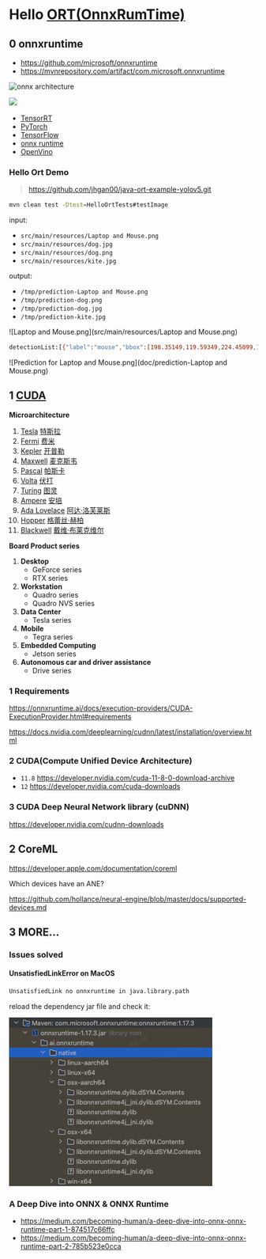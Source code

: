 # Hello [ORT(OnnxRumTime)](https://onnxruntime.ai/)

## 0 onnxruntime
- https://github.com/microsoft/onnxruntime
- https://mvnrepository.com/artifact/com.microsoft.onnxruntime

![onnx architecture](https://azurecomcdn.azureedge.net/mediahandler/acomblog/media/Default/blog/228d22d3-6e3e-48b1-811c-1d48353f031c.png)

![](doc/onnx.drawio.png)

- [TensorRT](https://developer.nvidia.com/tensorrt)
- [PyTorch](https://pytorch.org/)
- [TensorFlow](https://www.tensorflow.org/)
- [onnx runtime](https://onnxruntime.ai/)
- [OpenVino](https://openvino.ai/)

### Hello Ort Demo
> https://github.com/jhgan00/java-ort-example-yolov5.git

```sh
mvn clean test -Dtest=HelloOrtTests#testImage
```

input:
- `src/main/resources/Laptop and Mouse.png`
- `src/main/resources/dog.jpg`
- `src/main/resources/dog.png`
- `src/main/resources/kite.jpg`

output:
- `/tmp/prediction-Laptop and Mouse.png`
- `/tmp/prediction-dog.png`
- `/tmp/prediction-dog.jpg`
- `/tmp/prediction-kite.jpg`

![Laptop and Mouse.png](src/main/resources/Laptop and Mouse.png)

```sh
detectionList:[{"label":"mouse","bbox":[198.35149,119.59349,224.45099,158.48425],"confidence":0.91583246},{"label":"laptop","bbox":[54.62196,24.271353,186.86736,121.20319],"confidence":0.6366785}]
```

![Prediction for Laptop and Mouse.png](doc/prediction-Laptop and Mouse.png)

## 1 [CUDA](CUDA.md)

**Microarchitecture**

1. [Tesla](https://en.wikipedia.org/wiki/Tesla_(microarchitecture))  [特斯拉](https://zh.wikipedia.org/wiki/%E5%B0%BC%E5%8F%A4%E6%8B%89%C2%B7%E7%89%B9%E6%96%AF%E6%8B%89)
2. [Fermi](https://en.wikipedia.org/wiki/Fermi_(microarchitecture))  [费米](https://zh.wikipedia.org/wiki/%E6%81%A9%E9%87%8C%E7%A7%91%C2%B7%E8%B4%B9%E7%B1%B3) 
3. [Kepler](https://en.wikipedia.org/wiki/Kepler_(microarchitecture)) [开普勒](https://zh.wikipedia.org/wiki/%E7%BA%A6%E7%BF%B0%E5%86%85%E6%96%AF%C2%B7%E5%BC%80%E6%99%AE%E5%8B%92) 
4. [Maxwell](https://en.wikipedia.org/wiki/Maxwell_(microarchitecture)) [麦克斯韦](https://zh.wikipedia.org/wiki/%E8%A9%B9%E5%A7%86%E6%96%AF%C2%B7%E5%85%8B%E6%8B%89%E5%85%8B%C2%B7%E9%BA%A6%E5%85%8B%E6%96%AF%E9%9F%A6) 
5. [Pascal](https://en.wikipedia.org/wiki/Pascal_(microarchitecture))  [帕斯卡](https://zh.wikipedia.org/wiki/%E5%B8%83%E8%8E%B1%E5%85%B9%C2%B7%E5%B8%95%E6%96%AF%E5%8D%A1)
6. [Volta](https://en.wikipedia.org/wiki/Volta_(microarchitecture))  [伏打](https://zh.wikipedia.org/wiki/%E4%BA%9E%E6%AD%B7%E5%B1%B1%E5%BE%B7%E7%BE%85%C2%B7%E4%BC%8F%E6%89%93)
7. [Turing](https://en.wikipedia.org/wiki/Turing_(microarchitecture))  [图灵](https://zh.wikipedia.org/wiki/%E8%89%BE%E4%BC%A6%C2%B7%E5%9B%BE%E7%81%B5)
8. [Ampere](https://en.wikipedia.org/wiki/Ampere_(microarchitecture))  [安培](https://zh.wikipedia.org/wiki/%E5%AE%89%E5%BE%B7%E7%83%88-%E9%A6%AC%E9%87%8C%C2%B7%E5%AE%89%E5%9F%B9) 
9. [Ada Lovelace](https://en.wikipedia.org/wiki/Ada_Lovelace_(microarchitecture))  [阿达·洛芙莱斯](https://zh.wikipedia.org/wiki/%E5%AE%89%E5%BE%B7%E7%83%88-%E9%A6%AC%E9%87%8C%C2%B7%E5%AE%89%E5%9F%B9) 
10. [Hopper](https://en.wikipedia.org/wiki/Hopper_(microarchitecture)) [格蕾丝·赫柏](https://zh.wikipedia.org/wiki/%E8%91%9B%E9%BA%97%E7%B5%B2%C2%B7%E9%9C%8D%E6%99%AE) 
11. [Blackwell](https://en.wikipedia.org/wiki/Blackwell_(microarchitecture))  [戴维·布莱克维尔](https://zh.wikipedia.org/wiki/%E6%88%B4%E7%BB%B4%C2%B7%E5%B8%83%E8%8E%B1%E5%85%8B%E9%9F%A6%E5%B0%94)

**Board Product series**

1. **Desktop**
   - GeForce series
   - RTX series
2. **Workstation**
   - Quadro series
   - Quadro NVS series
3. **Data Center**
   - Tesla series
4. **Mobile**
   - Tegra series
5. **Embedded Computing**
   - Jetson series
6. **Autonomous car and driver assistance**
   - Drive series

### 1 Requirements

https://onnxruntime.ai/docs/execution-providers/CUDA-ExecutionProvider.html#requirements

https://docs.nvidia.com/deeplearning/cudnn/latest/installation/overview.html

### 2 CUDA(Compute Unified Device Architecture)

- `11.8` https://developer.nvidia.com/cuda-11-8-0-download-archive
- `12` https://developer.nvidia.com/cuda-downloads

### 3 CUDA Deep Neural Network library (cuDNN)

https://developer.nvidia.com/cudnn-downloads

## 2 CoreML

https://developer.apple.com/documentation/coreml

Which devices have an ANE?

https://github.com/hollance/neural-engine/blob/master/docs/supported-devices.md

## 3 MORE…

### Issues solved

#### UnsatisfiedLinkError on MacOS

```sh
UnsatisfiedLink no onnxruntime in java.library.path
```
reload the dependency jar file and check it:

![](doc/onnxrumtime.jar.png)

### A Deep Dive into ONNX & ONNX Runtime

- https://medium.com/becoming-human/a-deep-dive-into-onnx-onnx-runtime-part-1-874517c66ffc
- https://medium.com/becoming-human/a-deep-dive-into-onnx-onnx-runtime-part-2-785b523e0cca
